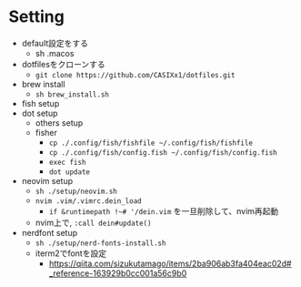 # Setting

- default設定をする
  - sh .macos
- dotfilesをクローンする
  - `git clone https://github.com/CASIXx1/dotfiles.git`
- brew install
  - `sh brew_install.sh`
- fish setup
- dot setup
  - others setup
  - fisher
    - `cp ./.config/fish/fishfile ~/.config/fish/fishfile`
    - `cp ./.config/fish/config.fish ~/.config/fish/config.fish`
    - `exec fish`
    - `dot update`
- neovim setup
  - `sh ./setup/neovim.sh`
  - `nvim .vim/.vimrc.dein_load`
    - `if &runtimepath !~# '/dein.vim` を一旦削除して、nvim再起動
  - nvim上で, `:call dein#update()`
- nerdfont setup
  - `sh ./setup/nerd-fonts-install.sh`
  - iterm2でfontを設定
    - https://qiita.com/sizukutamago/items/2ba906ab3fa404eac02d#_reference-163929b0cc001a56c9b0
